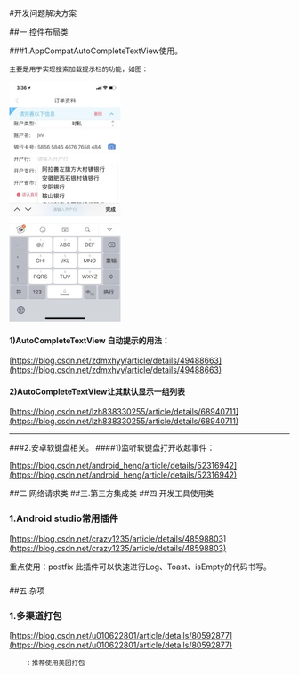 #开发问题解决方案

##一.控件布局类

###1.AppCompatAutoCompleteTextView使用。

	主要是用于实现搜索加载提示栏的功能，如图：

![](https://raw.githubusercontent.com/lxc358/MarkdownPicture/master/picture/%E7%B4%A2%E5%BC%95%E6%8F%90%E7%A4%BA%E5%88%97%E8%A1%A8.jpg)
#### 1)AutoCompleteTextView 自动提示的用法：
[https://blog.csdn.net/zdmxhyy/article/details/49488663](https://blog.csdn.net/zdmxhyy/article/details/49488663)
#### 2)AutoCompleteTextView让其默认显示一组列表
[https://blog.csdn.net/lzh838330255/article/details/68940711](https://blog.csdn.net/lzh838330255/article/details/68940711)
***
###2.安卓软键盘相关。
####1)监听软键盘打开收起事件： 

[https://blog.csdn.net/android_heng/article/details/52316942](https://blog.csdn.net/android_heng/article/details/52316942)

##二.网络请求类
##三.第三方集成类
##四.开发工具使用类
### 1.Android studio常用插件 ###
[https://blog.csdn.net/crazy1235/article/details/48598803](https://blog.csdn.net/crazy1235/article/details/48598803)

重点使用：postfix
此插件可以快速进行Log、Toast、isEmpty的代码书写。
###  ###
##五.杂项	
### 1.多渠道打包
[https://blog.csdn.net/u010622801/article/details/80592877](https://blog.csdn.net/u010622801/article/details/80592877)

		：推荐使用美团打包